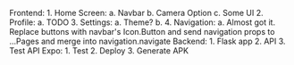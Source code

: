 Frontend:
    1. Home Screen:
        a. Navbar
        b. Camera Option
        c. Some UI
    2. Profile:
        a. TODO
    3. Settings:
        a. Theme?
        b. 
    4. Navigation:
        a. Almost got it. 
        Replace buttons with navbar's Icon.Button
        and send navigation props to ...Pages and
        merge into navigation.navigate
Backend:
    1. Flask app
    2. API
    3. Test API
Expo:
    1. Test 
    2. Deploy
    3. Generate APK